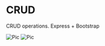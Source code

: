 # CRUD
CRUD operations. Express + Bootstrap

![Pic](https://images2.imgbox.com/e7/7c/nY2xNXss_o.png)
![Pic](https://images2.imgbox.com/76/73/vtcSNQ58_o.png)